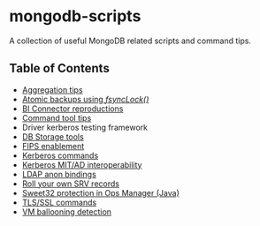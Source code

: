 # mongodb-scripts

A collection of useful MongoDB related scripts and command tips.

## Table of Contents

* [Aggregation tips](Aggregation%20tips.md)
* [Atomic backups using _fsyncLock()_](fsyncLock.md)
* [BI Connector reproductions](BI%20Connector%20reproductions.md)
* [Command tool tips](Tool%20tips.md)
* Driver kerberos testing framework
* [DB Storage tools](DB%20Storage%20tools.md)
* [FIPS enablement](FIPS%20cert%20generation.md)
* [Kerberos commands](Kerberos%20CMDs.md)
* [Kerberos MIT/AD interoperability](Kerberos%20AES.md)
* [LDAP anon bindings](LDAP%20anon%20bindings.md)
* [Roll your own SRV records](Deploying%20SRV%20URI%20support.md)
* [Sweet32 protection in Ops Manager (Java)](Sweet32.md)
* [TLS/SSL commands](SSL%20commands.md)
* [VM ballooning detection](VM%20ballooning%20driver%20detection.md)

